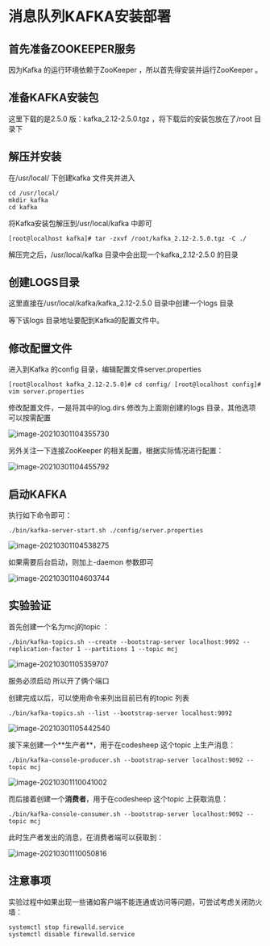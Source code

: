 # 消息队列KAFKA安装部署

## ⾸先准备ZOOKEEPER服务

因为Kafka 的运⾏环境依赖于ZooKeeper ，所以⾸先得安装并运行ZooKeeper 。

## 准备KAFKA安装包

这⾥下载的是2.5.0 版：kafka_2.12-2.5.0.tgz ，将下载后的安装包放在了/root ⽬录下

## 解压并安装

在/usr/local/ 下创建kafka ⽂件夹并进⼊

```
cd /usr/local/ 
mkdir kafka 
cd kafka
```

将Kafka安装包解压到/usr/local/kafka 中即可

```
[root@localhost kafka]# tar -zxvf /root/kafka_2.12-2.5.0.tgz -C ./
```

解压完之后，/usr/local/kafka ⽬录中会出现⼀个kafka_2.12-2.5.0 的⽬录

## 创建LOGS⽬录

这⾥直接在/usr/local/kafka/kafka_2.12-2.5.0 ⽬录中创建⼀个logs ⽬录

等下该logs ⽬录地址要配到Kafka的配置⽂件中。

## 修改配置⽂件

进⼊到Kafka 的config ⽬录，编辑配置⽂件server.properties

```
[root@localhost kafka_2.12-2.5.0]# cd config/ [root@localhost config]# vim server.properties
```

修改配置⽂件，⼀是将其中的log.dirs 修改为上⾯刚创建的logs ⽬录，其他选项可以按需配置

![image-20210301104355730](C:\Users\14579\AppData\Roaming\Typora\typora-user-images\image-20210301104355730.png)

另外关注⼀下连接ZooKeeper 的相关配置，根据实际情况进⾏配置：

![image-20210301104455792](C:\Users\14579\AppData\Roaming\Typora\typora-user-images\image-20210301104455792.png)

## 启动KAFKA

执⾏如下命令即可：

```
./bin/kafka-server-start.sh ./config/server.properties
```

![image-20210301104538275](C:\Users\14579\AppData\Roaming\Typora\typora-user-images\image-20210301104538275.png)

如果需要后台启动，则加上-daemon 参数即可

![image-20210301104603744](C:\Users\14579\AppData\Roaming\Typora\typora-user-images\image-20210301104603744.png)

## 实验验证

⾸先创建⼀个名为mcj的topic ：

```
./bin/kafka-topics.sh --create --bootstrap-server localhost:9092 --replication-factor 1 --partitions 1 --topic mcj
```

![image-20210301105359707](C:\Users\14579\AppData\Roaming\Typora\typora-user-images\image-20210301105359707.png)

服务必须启动  所以开了俩个端口

创建完成以后，可以使⽤命令来列出⽬前已有的topic 列表

```
./bin/kafka-topics.sh --list --bootstrap-server localhost:9092
```

![image-20210301105442540](C:\Users\14579\AppData\Roaming\Typora\typora-user-images\image-20210301105442540.png)

接下来创建⼀个**⽣产者**，⽤于在codesheep 这个topic 上⽣产消息：

```
./bin/kafka-console-producer.sh --bootstrap-server localhost:9092 --topic mcj
```

![image-20210301110041002](C:\Users\14579\AppData\Roaming\Typora\typora-user-images\image-20210301110041002.png)

⽽后接着创建⼀个**消费者**，⽤于在codesheep 这个topic 上获取消息：

```
./bin/kafka-console-consumer.sh --bootstrap-server localhost:9092 --topic mcj
```

此时⽣产者发出的消息，在消费者端可以获取到：

![image-20210301110050816](C:\Users\14579\AppData\Roaming\Typora\typora-user-images\image-20210301110050816.png)

## 注意事项

实验过程中如果出现⼀些诸如客户端不能连通或访问等问题，可尝试考虑关闭防⽕墙：

```
systemctl stop firewalld.service 
systemctl disable firewalld.service
```

